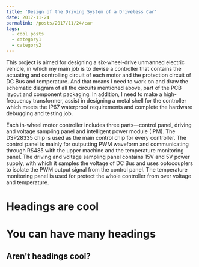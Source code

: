```yaml
---
title: 'Design of the Driving System of a Driveless Car'
date: 2017-11-24
permalink: /posts/2017/11/24/car
tags:
  - cool posts
  - category1
  - category2
---
```


This project is aimed for designing a six-wheel-drive unmanned electric vehicle, in which my main job is to devise a controller that contains the actuating and controlling circuit of each motor and the protection circuit of DC Bus and temperature. And that means I need to work on and draw the schematic diagram of all the circuits mentioned above, part of the PCB layout and component packaging. In addition, I need to make a high-frequency transformer, assist in designing a metal shell for the controller which meets the IP67 waterproof requirements and complete the hardware debugging and testing job.

Each in-wheel motor controller includes three parts—control panel, driving and voltage sampling panel and intelligent power module (IPM). The DSP28335 chip is used as the main control chip for every controller. The control panel is mainly for outputting PWM waveform and communicating through RS485 with the upper machine and the temperature monitoring panel. The driving and voltage sampling panel contains 15V and 5V power supply, with which it samples the voltage of DC Bus and uses optocouplers to isolate the PWM output signal from the control panel. The temperature monitoring panel is used for protect the whole controller from over voltage and temperature.

Headings are cool
======

You can have many headings
======

Aren't headings cool?
------

